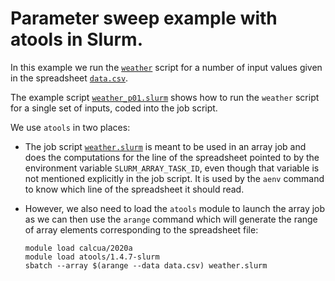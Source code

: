 # Parameter sweep example with atools in Slurm.

In this example we run the [``weather``](weather) script for a number of
input values given in the spreadsheet [``data.csv``](data.csv).

The example script [``weather_p01.slurm``](weather_p01.slurm) shows how
to run the ``weather`` script for a single set of inputs, coded into the
job script.

We use ``atools`` in two places:

  * The job script [``weather.slurm``](weather.slurm) is meant to be used
    in an array job and does the computations for the line of the spreadsheet
    pointed to by the environment variable ``SLURM_ARRAY_TASK_ID``, even
    though that variable is not mentioned explicitly in the job script. It is
    used by the ``aenv`` command to know which line of the spreadsheet it
    should read.

  * However, we also need to load the ``atools`` module to launch the array
    job as we can then use the ``arange`` command which will generate the
    range of array elements corresponding to the spreadsheet file:
    ``` batch
    module load calcua/2020a
    module load atools/1.4.7-slurm
    sbatch --array $(arange --data data.csv) weather.slurm
    ```

